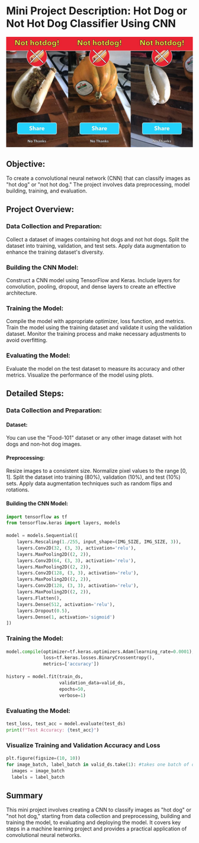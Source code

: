 # Mini Project Description: Hot Dog or Not Hot Dog Classifier Using CNN
![Hot Dog Image](nothotdog.jpg)
## Objective:
To create a convolutional neural network (CNN) that can classify images as "hot dog" or "not hot dog." The project involves data preprocessing, model building, training, and evaluation.

## Project Overview:
### Data Collection and Preparation:

Collect a dataset of images containing hot dogs and not hot dogs.
Split the dataset into training, validation, and test sets.
Apply data augmentation to enhance the training dataset's diversity.

### Building the CNN Model:

Construct a CNN model using TensorFlow and Keras.
Include layers for convolution, pooling, dropout, and dense layers to create an effective architecture.

### Training the Model:

Compile the model with appropriate optimizer, loss function, and metrics.
Train the model using the training dataset and validate it using the validation dataset.
Monitor the training process and make necessary adjustments to avoid overfitting.

### Evaluating the Model:

Evaluate the model on the test dataset to measure its accuracy and other metrics.
Visualize the performance of the model using plots.


## Detailed Steps:

### Data Collection and Preparation:

#### Dataset: 
You can use the "Food-101" dataset or any other image dataset with hot dogs and non-hot dog images.
#### Preprocessing:
Resize images to a consistent size.
Normalize pixel values to the range [0, 1].
Split the dataset into training (80%), validation (10%), and test (10%) sets.
Apply data augmentation techniques such as random flips and rotations.
#### Building the CNN Model:
```python
import tensorflow as tf
from tensorflow.keras import layers, models

model = models.Sequential([
    layers.Rescaling(1./255, input_shape=(IMG_SIZE, IMG_SIZE, 3)),
    layers.Conv2D(32, (3, 3), activation='relu'),
    layers.MaxPooling2D((2, 2)),
    layers.Conv2D(64, (3, 3), activation='relu'),
    layers.MaxPooling2D((2, 2)),
    layers.Conv2D(128, (3, 3), activation='relu'),
    layers.MaxPooling2D((2, 2)),
    layers.Conv2D(128, (3, 3), activation='relu'),
    layers.MaxPooling2D((2, 2)),
    layers.Flatten(),
    layers.Dense(512, activation='relu'),
    layers.Dropout(0.5),
    layers.Dense(1, activation='sigmoid')
])
````
### Training the Model:
```python
model.compile(optimizer=tf.keras.optimizers.Adam(learning_rate=0.0001),
              loss=tf.keras.losses.BinaryCrossentropy(),
              metrics=['accuracy'])

history = model.fit(train_ds,
                    validation_data=valid_ds,
                    epochs=50,
                    verbose=1)
````
### Evaluating the Model:
```python
test_loss, test_acc = model.evaluate(test_ds)
print(f"Test Accuracy: {test_acc}")

 ```
### Visualize Training and Validation Accuracy and Loss
```python
plt.figure(figsize=(10, 10))
for image_batch, label_batch in valid_ds.take(1): #takes one batch of data from the validation dataset.
  images = image_batch
  labels = label_batch
````
## Summary
This mini project involves creating a CNN to classify images as "hot dog" or "not hot dog," starting from data collection and preprocessing, building and training the model, to evaluating and deploying the model. It covers key steps in a machine learning project and provides a practical application of convolutional neural networks.






